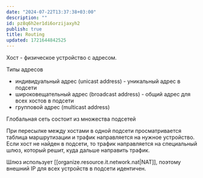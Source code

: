 ```yaml
---
date: "2024-07-22T13:37:38+03:00"
description: ""
id: pz8q6h2er1di6orzijaxyh2
publish: true
title: Routing
updated: 1721644842525
---
```


Хост - физическое устройство с адресом.

Типы адресов

- индивидуальный адрес (unicast address) - уникальный адрес в подсети
- широковещательный адрес (broadcast address) - общий адрес для всех хостов в подсети
- групповой адрес (multicast address)

Глобальная сеть состоит из множества подсетей

При пересылке между хостами в одной подсети просматривается таблица маршрутизации и трафик направляется на нужное устройство.
Если хост не найден в подсети, то трафик направляется на специальный шлюз, который решит, куда дальше направить трафик.

Шлюз использует [[organize.resource.it.network.nat|NAT]], поэтому внешний IP для всех устройств в подсети идентичен.